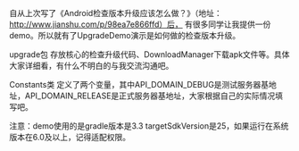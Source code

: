 自从上次写了《Android检查版本升级应该怎么做？》（地址：http://www.jianshu.com/p/98ea7e866ffd）后，
有很多同学让我提供一份demo。所以就有了UpgradeDemo演示是如何做的检查版本升级。

upgrade包
存放核心的检查升级代码、DownloadManager下载apk文件等。具体大家详细看，有什么不明白的与我交流沟通吧。

Constants类
定义了两个变量，其中API_DOMAIN_DEBUG是测试服务器基地址，API_DOMAIN_RELEASE是正式服务器基地址，大家根据自己的实际情况填写吧。


注意：demo使用的是gradle版本是3.3
     targetSdkVersion是25，如果运行在系统版本在6.0及以上，记得适配权限。